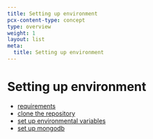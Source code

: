 ```yaml
---
title: Setting up environment
pcx-content-type: concept
type: overview
weight: 1
layout: list
meta:
  title: Setting up environment
---
```


# Setting up environment

- [requirements](./requirements)
- [clone the repository](./clone)
- [set up environmental variables](./env)
- [set up mongodb](./mongodb)
